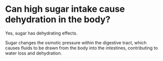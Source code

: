 # Can high sugar intake cause dehydration in the body?

Yes, sugar has dehydrating effects. 

Sugar changes the osmotic pressure within the digestive tract, which causes fluids to be drawn from the body into the intestines, contributing to water loss and dehydration.